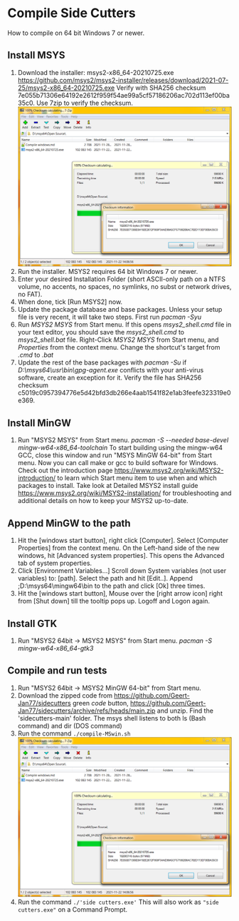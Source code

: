 # Compile Side Cutters

How to compile on 64 bit Windows 7 or newer.

## Install MSYS

1. Download the installer: msys2-x86_64-20210725.exe https://github.com/msys2/msys2-installer/releases/download/2021-07-25/msys2-x86_64-20210725.exe Verify with SHA256 checksum 7e055b71306e64192e2612f959f54ae99a5cf57186206ac702d113ef00ba35c0. Use 7zip to verify the checksum.
![screenshot](https://github.com/Geert-Jan77/Disassembler6510/blob/main/doc/screenshot1.png)
2. Run the installer. MSYS2 requires 64 bit Windows 7 or newer.
3. Enter your desired Installation Folder (short ASCII-only path on a NTFS volume, no accents, no spaces, no symlinks, no subst or network drives, no FAT).
4. When done, tick [Run MSYS2] now.
5. Update the package database and base packages. Unless your setup file is very recent, it will take two steps. First run *pacman -Syu*
6. Run *MSYS2 MSYS* from Start menu. If this opens *msys2_shell.cmd* file in your text editor, you should save the *msys2_shell.cmd* to *msys2_shell.bat* file. Right-Click *MSYS2 MSYS* from Start menu, and *Properties* from the context menu. Change the shortcut's target from *.cmd* to *.bat*
7. Update the rest of the base packages with *pacman -Su* if *D:\msys64\usr\bin\gpg-agent.exe* conflicts with your anti-virus software, create an exception for it. Verify the file has SHA256 checksum c5019c0957394776e5d42bfd3db266e4aab1541f82e1ab3feefe323319e0e369.

## Install MinGW

1. Run "MSYS2 MSYS" from Start menu. *pacman -S --needed base-devel mingw-w64-x86_64-toolchain*
   To start building using the mingw-w64 GCC, close this window and run "MSYS MinGW 64-bit" from Start menu. Now you can call make or gcc to build software for Windows. Check out the introduction page https://www.msys2.org/wiki/MSYS2-introduction/ to learn which Start menu item to use when and which packages to install. Take look at Detailed MSYS2 install guide https://www.msys2.org/wiki/MSYS2-installation/ for troubleshooting and additional details on how to keep your MSYS2 up-to-date.

## Append MinGW to the path

1.  Hit the [windows start button], right click [Computer]. Select [Computer Properties] from the context menu. On the Left-hand side of the new windows, 
hit [Advanced system properties]. This opens the Advanced tab of system properties.
2.  Click [Environment Variables...]  Scroll down System variables (not user variables) to: [path]. Select the path and hit [Edit..]. 
Append ;D:\msys64\mingw64\bin to the path and click [Ok] three times. 
3.  Hit the [windows start button], Mouse over the [right arrow icon] right from [Shut down] till the tooltip pops up. Logoff and Logon again. 

## Install GTK

1. Run "MSYS2 64bit -> MSYS2 MSYS" from Start menu. *pacman -S mingw-w64-x86_64-gtk3* 

## Compile and run tests

1.  Run "MSYS2 64bit -> MSYS2 MinGW 64-bit" from Start menu. 
2.  Download the zipped code from https://github.com/Geert-Jan77/sidecutters green *code* button, https://github.com/Geert-Jan77/sidecutters/archive/refs/heads/main.zip and unzip. Find the 'sidecutters-main' folder. The msys shell listens to both ls (Bash command) and dir (DOS command)
3.  Run the command <code>./compile-MSwin.sh</code>
![screenshot](https://github.com/Geert-Jan77/Disassembler6510/blob/main/doc/screenshot1.png)
4.  Run the command <code>./'side cutters.exe'</code> This will also work as <code>"side cutters.exe"</code> on a Command Prompt.
 
